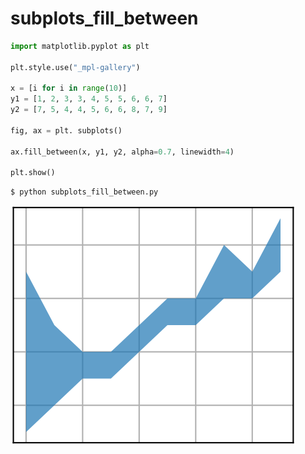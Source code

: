 # subplots_fill_between
```python
import matplotlib.pyplot as plt

plt.style.use("_mpl-gallery")

x = [i for i in range(10)]
y1 = [1, 2, 3, 3, 4, 5, 5, 6, 6, 7]
y2 = [7, 5, 4, 4, 5, 6, 6, 8, 7, 9]

fig, ax = plt. subplots()

ax.fill_between(x, y1, y2, alpha=0.7, linewidth=4)

plt.show()
```


```shell
$ python subplots_fill_between.py
```


![](svg/subplots_fill_between.svg)